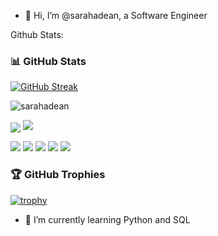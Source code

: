 - 👋 Hi, I’m @sarahadean, a Software Engineer




Github Stats:
### 📊 **GitHub Stats**
[![GitHub Streak](https://streak-stats.demolab.com?user=sarahadean&theme=tokyonight)](https://git.io/streak-stats)
<p><img align="center" src="https://github-readme-stats-sarahadean.vercel.app/api?username=sarahadean&theme=tokyonight" alt="sarahadean" /></p>

<img align="center" src="https://github-readme-stats.vercel.app/api/top-langs/?username=sarahadean&layout=compact&theme=tokyonight" />

<img src="https://www.codewars.com/users/sarahadean/badges/large" />

![](http://github-profile-summary-cards.vercel.app/api/cards/profile-details?username=sarahadean&theme=github_dark)
![](http://github-profile-summary-cards.vercel.app/api/cards/repos-per-language?username=sarahadean&theme=github_dark)
![](http://github-profile-summary-cards.vercel.app/api/cards/most-commit-language?username=sarahadean&theme=github_dark)
![](http://github-profile-summary-cards.vercel.app/api/cards/stats?username=sarahadean&theme=github_dark)
![](http://github-profile-summary-cards.vercel.app/api/cards/productive-time?username=sarahadean&theme=github_dark&utcOffset=8)

### 🏆 **GitHub Trophies**

[![trophy](https://github-profile-trophy.vercel.app/?username=sarahadean)](https://github.com/ryo-ma/github-profile-trophy)
<!-- - 👀 I’m interested in '' -->
- 🌱 I’m currently learning Python and SQL
<!-- - 💞️ I’m looking to collaborate on ...
- 📫 How to reach me ... -->

<!---
sarahadean/sarahadean is a ✨ special ✨ repository because its `README.md` (this file) appears on your GitHub profile.
You can click the Preview link to take a look at your changes.
--->
